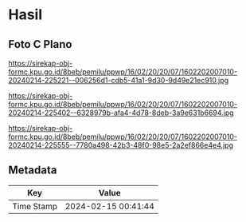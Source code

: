 # Hasil

## Foto C Plano

https://sirekap-obj-formc.kpu.go.id/8beb/pemilu/ppwp/16/02/20/20/07/1602202007010-20240214-225221--006256d1-cdb5-41a1-9d30-9d49e21ec910.jpg

https://sirekap-obj-formc.kpu.go.id/8beb/pemilu/ppwp/16/02/20/20/07/1602202007010-20240214-225402--6328979b-afa4-4d78-8deb-3a9e631b6694.jpg

https://sirekap-obj-formc.kpu.go.id/8beb/pemilu/ppwp/16/02/20/20/07/1602202007010-20240214-225555--7780a498-42b3-48f0-98e5-2a2ef866e4e4.jpg


## Metadata

| Key        | Value               |
| ---------- | ------------------- |
| Time Stamp | 2024-02-15 00:41:44 |



